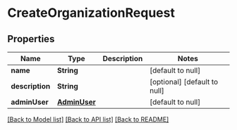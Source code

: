# CreateOrganizationRequest
## Properties

Name | Type | Description | Notes
------------ | ------------- | ------------- | -------------
**name** | **String** |  | [default to null]
**description** | **String** |  | [optional] [default to null]
**adminUser** | [**AdminUser**](AdminUser.md) |  | [default to null]

[[Back to Model list]](../README.md#documentation-for-models) [[Back to API list]](../README.md#documentation-for-api-endpoints) [[Back to README]](../README.md)

